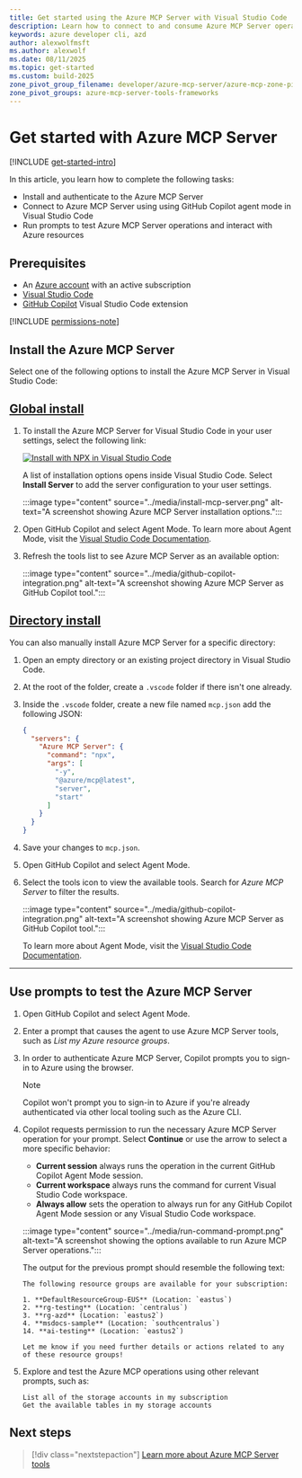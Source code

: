 ```yaml
---
title: Get started using the Azure MCP Server with Visual Studio Code
description: Learn how to connect to and consume Azure MCP Server operations with Visual Studio Code
keywords: azure developer cli, azd
author: alexwolfmsft
ms.author: alexwolf
ms.date: 08/11/2025
ms.topic: get-started
ms.custom: build-2025
zone_pivot_group_filename: developer/azure-mcp-server/azure-mcp-zone-pivot-groups.json
zone_pivot_groups: azure-mcp-server-tools-frameworks
---
```


# Get started with Azure MCP Server

[!INCLUDE [get-started-intro](includes/get-started-intro.md)]

In this article, you learn how to complete the following tasks:

- Install and authenticate to the Azure MCP Server
- Connect to Azure MCP Server using using GitHub Copilot agent mode in Visual Studio Code
- Run prompts to test Azure MCP Server operations and interact with Azure resources

## Prerequisites

- An [Azure account](https://azure.microsoft.com/free/?ref=microsoft.com&utm_source=microsoft.com&utm_medium=docs&utm_campaign=visualstudio) with an active subscription
- [Visual Studio Code](https://code.visualstudio.com/download)
- [GitHub Copilot](https://marketplace.visualstudio.com/items?itemName=GitHub.copilot) Visual Studio Code extension

[!INCLUDE [permissions-note](permissions-note.md)]

## Install the Azure MCP Server

Select one of the following options to install the Azure MCP Server in Visual Studio Code:

## [Global install](#tab/one-click)

1. To install the Azure MCP Server for Visual Studio Code in your user settings, select the following link:

    [![Install with NPX in Visual Studio Code](https://img.shields.io/badge/VS_Code-Install_Azure_MCP_Server-0098FF?style=flat-square&logo=visualstudiocode&logoColor=white)](https://insiders.vscode.dev/redirect/mcp/install?name=Azure%20MCP%20Server&config=%7B%22command%22%3A%22npx%22%2C%22args%22%3A%5B%22-y%22%2C%22%40azure%2Fmcp%40latest%22%2C%22server%22%2C%22start%22%5D%7D)

    A list of installation options opens inside Visual Studio Code. Select **Install Server** to add the server configuration to your user settings.

    :::image type="content" source="../media/install-mcp-server.png" alt-text="A screenshot showing Azure MCP Server installation options.":::

1. Open GitHub Copilot and select Agent Mode. To learn more about Agent Mode, visit the [Visual Studio Code Documentation](https://code.visualstudio.com/docs/copilot/chat/chat-agent-mode).
1. Refresh the tools list to see Azure MCP Server as an available option:

    :::image type="content" source="../media/github-copilot-integration.png" alt-text="A screenshot showing Azure MCP Server as GitHub Copilot tool.":::

## [Directory install](#tab/manual)

You can also manually install Azure MCP Server for a specific directory:

1. Open an empty directory or an existing project directory in Visual Studio Code.
1. At the root of the folder, create a `.vscode` folder if there isn't one already.
1. Inside the `.vscode` folder, create a new file named `mcp.json` add the following JSON:

    ```json
    {
      "servers": {
        "Azure MCP Server": {
          "command": "npx",
          "args": [
            "-y",
            "@azure/mcp@latest",
            "server",
            "start"
          ]
        }
      }
    }
    ```

1. Save your changes to `mcp.json`.
1. Open GitHub Copilot and select Agent Mode.
1. Select the tools icon to view the available tools. Search for *Azure MCP Server* to filter the results.

    :::image type="content" source="../media/github-copilot-integration.png" alt-text="A screenshot showing Azure MCP Server as GitHub Copilot tool.":::

    To learn more about Agent Mode, visit the [Visual Studio Code Documentation](https://code.visualstudio.com/docs/copilot/chat/chat-agent-mode).

---

## Use prompts to test the Azure MCP Server

1. Open GitHub Copilot and select Agent Mode.
1. Enter a prompt that causes the agent to use Azure MCP Server tools, such as *List my Azure resource groups*.
1. In order to authenticate Azure MCP Server, Copilot prompts you to sign-in to Azure using the browser.

    > [!NOTE]
    > Copilot won't prompt you to sign-in to Azure if you're already authenticated via other local tooling such as the Azure CLI.

1. Copilot requests permission to run the necessary Azure MCP Server operation for your prompt. Select **Continue** or use the arrow to select a more specific behavior:
    - **Current session** always runs the operation in the current GitHub Copilot Agent Mode session.
    - **Current workspace** always runs the command for current Visual Studio Code workspace.
    - **Always allow** sets the operation to always run for any GitHub Copilot Agent Mode session or any Visual Studio Code workspace.

    :::image type="content" source="../media/run-command-prompt.png" alt-text="A screenshot showing the options available to run Azure MCP Server operations.":::

    The output for the previous prompt should resemble the following text:

    ```output
    The following resource groups are available for your subscription:

    1. **DefaultResourceGroup-EUS** (Location: `eastus`)
    2. **rg-testing** (Location: `centralus`)
    3. **rg-azd** (Location: `eastus2`)
    4. **msdocs-sample** (Location: `southcentralus`)
    14. **ai-testing** (Location: `eastus2`)
    
    Let me know if you need further details or actions related to any of these resource groups!
    ```

1. Explore and test the Azure MCP operations using other relevant prompts, such as:

    ```
    List all of the storage accounts in my subscription
    Get the available tables in my storage accounts
    ```

## Next steps

> [!div class="nextstepaction"]
> [Learn more about Azure MCP Server tools](tools/index.md)
